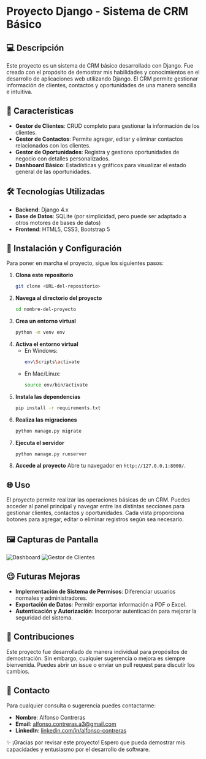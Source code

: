 # Proyecto Django - Sistema de CRM Básico

## 💻 Descripción
Este proyecto es un sistema de CRM básico desarrollado con Django. Fue creado con el propósito de demostrar mis habilidades y conocimientos en el desarrollo de aplicaciones web utilizando Django. El CRM permite gestionar información de clientes, contactos y oportunidades de una manera sencilla e intuitiva.

## 🚀 Características
- **Gestor de Clientes**: CRUD completo para gestionar la información de los clientes.
- **Gestor de Contactos**: Permite agregar, editar y eliminar contactos relacionados con los clientes.
- **Gestor de Oportunidades**: Registra y gestiona oportunidades de negocio con detalles personalizados.
- **Dashboard Básico**: Estadísticas y gráficos para visualizar el estado general de las oportunidades.

## 🛠️ Tecnologías Utilizadas
- **Backend**: Django 4.x
- **Base de Datos**: SQLite (por simplicidad, pero puede ser adaptado a otros motores de bases de datos)
- **Frontend**: HTML5, CSS3, Bootstrap 5

## 🔧 Instalación y Configuración
Para poner en marcha el proyecto, sigue los siguientes pasos:

1. **Clona este repositorio**
   ```bash
   git clone <URL-del-repositorio>
   ```
2. **Navega al directorio del proyecto**
   ```bash
   cd nombre-del-proyecto
   ```
3. **Crea un entorno virtual**
   ```bash
   python -m venv env
   ```
4. **Activa el entorno virtual**
   - En Windows:
     ```bash
     env\Scripts\activate
     ```
   - En Mac/Linux:
     ```bash
     source env/bin/activate
     ```
5. **Instala las dependencias**
   ```bash
   pip install -r requirements.txt
   ```
6. **Realiza las migraciones**
   ```bash
   python manage.py migrate
   ```
7. **Ejecuta el servidor**
   ```bash
   python manage.py runserver
   ```
8. **Accede al proyecto**
   Abre tu navegador en `http://127.0.0.1:8000/`.

## 🌐 Uso
El proyecto permite realizar las operaciones básicas de un CRM. Puedes acceder al panel principal y navegar entre las distintas secciones para gestionar clientes, contactos y oportunidades. Cada vista proporciona botones para agregar, editar o eliminar registros según sea necesario.

## 🖼️ Capturas de Pantalla
![Dashboard](ruta/de/imagen1.png)
![Gestor de Clientes](ruta/de/imagen2.png)

## 😉 Futuras Mejoras
- **Implementación de Sistema de Permisos**: Diferenciar usuarios normales y administradores.
- **Exportación de Datos**: Permitir exportar información a PDF o Excel.
- **Autenticación y Autorización**: Incorporar autenticación para mejorar la seguridad del sistema.

## 👥 Contribuciones
Este proyecto fue desarrollado de manera individual para propósitos de demostración. Sin embargo, cualquier sugerencia o mejora es siempre bienvenida. Puedes abrir un issue o enviar un pull request para discutir los cambios.

## 👤 Contacto
Para cualquier consulta o sugerencia puedes contactarme:
- **Nombre**: Alfonso Contreras
- **Email**: alfonso.contreras.a3@gmail.com
- **LinkedIn**: [linkedin.com/in/alfonso-contreras](https://www.linkedin.com/in/alfonso-contreras-bb7521196/)

✨ ¡Gracias por revisar este proyecto! Espero que pueda demostrar mis capacidades y entusiasmo por el desarrollo de software.

